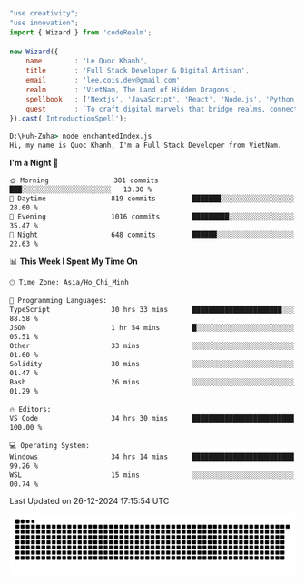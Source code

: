 <!--x axis divider-->

```js 
"use creativity";
"use innovation";
import { Wizard } from 'codeRealm';

new Wizard({
    name        : 'Le Quoc Khanh',
    title       : 'Full Stack Developer & Digital Artisan',
    email       : 'lee.cois.dev@gmail.com',
    realm       : 'VietNam, The Land of Hidden Dragons',
    spellbook   : ['Nextjs', 'JavaScript', 'React', 'Node.js', 'Python', 'Django', 'Cloud Services'],
    quest       : `To craft digital marvels that bridge realms, connect cultures, and bring imagination to life.`,
}).cast('IntroductionSpell');
```

```cmd
D:\Huh-Zuha> node enchantedIndex.js
Hi, my name is Quoc Khanh, I'm a Full Stack Developer from VietNam.
```
<!--START_SECTION:waka-->
**I'm a Night 🦉** 

```text
🌞 Morning                381 commits         ███░░░░░░░░░░░░░░░░░░░░░░   13.30 % 
🌆 Daytime                819 commits         ███████░░░░░░░░░░░░░░░░░░   28.60 % 
🌃 Evening                1016 commits        █████████░░░░░░░░░░░░░░░░   35.47 % 
🌙 Night                  648 commits         ██████░░░░░░░░░░░░░░░░░░░   22.63 % 
```


📊 **This Week I Spent My Time On** 

```text
🕑︎ Time Zone: Asia/Ho_Chi_Minh

💬 Programming Languages: 
TypeScript               30 hrs 33 mins      ██████████████████████░░░   88.58 % 
JSON                     1 hr 54 mins        █░░░░░░░░░░░░░░░░░░░░░░░░   05.51 % 
Other                    33 mins             ░░░░░░░░░░░░░░░░░░░░░░░░░   01.60 % 
Solidity                 30 mins             ░░░░░░░░░░░░░░░░░░░░░░░░░   01.47 % 
Bash                     26 mins             ░░░░░░░░░░░░░░░░░░░░░░░░░   01.29 % 

🔥 Editors: 
VS Code                  34 hrs 30 mins      █████████████████████████   100.00 % 

💻 Operating System: 
Windows                  34 hrs 14 mins      █████████████████████████   99.26 % 
WSL                      15 mins             ░░░░░░░░░░░░░░░░░░░░░░░░░   00.74 % 
```


 Last Updated on 26-12-2024 17:15:54 UTC
<!--END_SECTION:waka-->
<picture>
  <source media="(prefers-color-scheme: dark)" srcset="https://raw.githubusercontent.com/leecois/leecois/output/github-contribution-grid-snake-dark.svg">
  <source media="(prefers-color-scheme: light)" srcset="https://raw.githubusercontent.com/leecois/leecois/output/github-contribution-grid-snake.svg">
  <img alt="github contribution grid snake animation" src="https://raw.githubusercontent.com/leecois/leecois/output/github-contribution-grid-snake.svg">
</picture>
